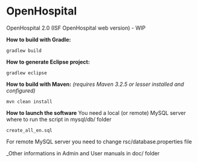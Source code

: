 # OpenHospital
OpenHospital 2.0 (ISF OpenHospital web version) - WIP

**How to build with Gradle:**

    gradlew build

**How to generate Eclipse project:**

    gradlew eclipse

**How to build with Maven:**
_(requires Maven 3.2.5 or lesser installed and configured)_

    mvn clean install
    
**How to launch the software**
You need a local (or remote) MySQL server where to run the script in mysql/db/ folder

	create_all_en.sql
	
For remote MySQL server you need to change rsc/database.properties file

_Other informations in Admin and User manuals in doc/ folder